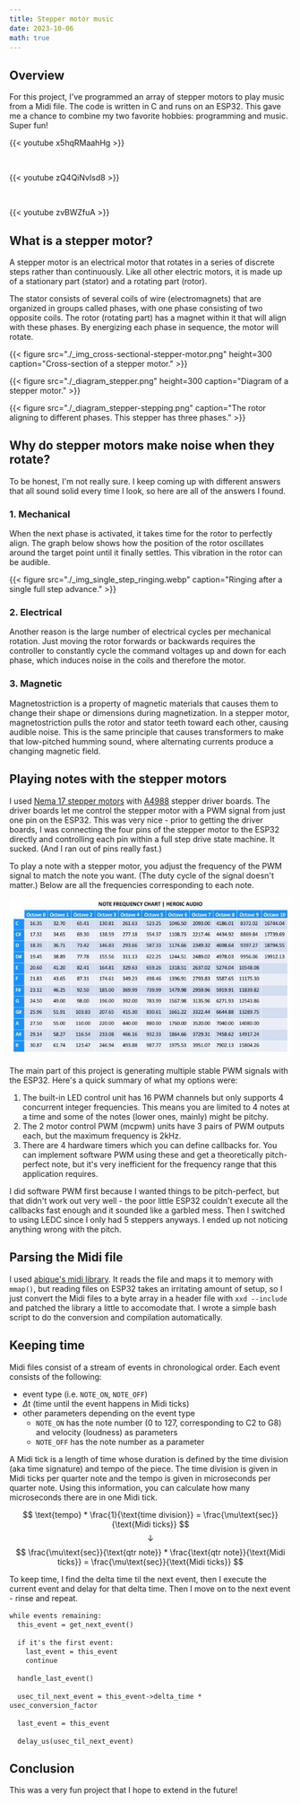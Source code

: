 ```yaml
---
title: Stepper motor music
date: 2023-10-06
math: true
---
```


## Overview
For this project, I've programmed an array of stepper motors to play music from a Midi file. The code is written in C and runs on an ESP32. This gave me a chance to combine my two favorite hobbies: programming and music. Super fun!

{{< youtube x5hqRMaahHg >}}

&nbsp;

{{< youtube zQ4QiNvIsd8 >}}

&nbsp;

{{< youtube zvBWZfuA >}}

## What is a stepper motor?
A stepper motor is an electrical motor that rotates in a series of discrete steps rather than continuously. Like all other electric motors, it is made up of a stationary part (stator) and a rotating part (rotor).

The stator consists of several coils of wire (electromagnets) that are organized in groups called phases, with one phase consisting of two opposite coils. The rotor (rotating part) has a magnet within it that will align with these phases. By energizing each phase in sequence, the motor will rotate.

{{< figure src="./_img_cross-sectional-stepper-motor.png" height=300 caption="Cross-section of a stepper motor." >}}

{{< figure src="./_diagram_stepper.png" height=300 caption="Diagram of a stepper motor." >}}

{{< figure src="./_diagram_stepper-stepping.png" caption="The rotor aligning to different phases. This stepper has three phases." >}}

## Why do stepper motors make noise when they rotate?
To be honest, I'm not really sure. I keep coming up with different answers that all sound solid every time I look, so here are all of the answers I found.

### 1. Mechanical
When the next phase is activated, it takes time for the rotor to perfectly align. The graph below shows how the position of the rotor oscillates around the target point until it finally settles. This vibration in the rotor can be audible.

{{< figure src="./_img_single_step_ringing.webp" caption="Ringing after a single full step advance." >}}

### 2. Electrical
Another reason is the large number of electrical cycles per mechanical rotation. Just moving the rotor forwards or backwards requires the controller to constantly cycle the command voltages up and down for each phase, which induces noise in the coils and therefore the motor.

### 3. Magnetic
Magnetostriction is a property of magnetic materials that causes them to change their shape or dimensions during magnetization. In a stepper motor, magnetostriction pulls the rotor and stator teeth toward each other, causing audible noise. This is the same principle that causes transformers to make that low-pitched humming sound, where alternating currents produce a changing magnetic field.

## Playing notes with the stepper motors
I used [Nema 17 stepper motors](https://www.amazon.com/Stepper-Motor-Bipolar-64oz-Printer/dp/B00PNEQI7W) with [A4988](https://www.amazon.com/dp/B07BND65C8?ref=nb_sb_ss_w_as-reorder-t1_k1_1_5&amp=&crid=11NV3J54TX0P5&amp=&sprefix=a4988) stepper driver boards. The driver boards let me control the stepper motor with a PWM signal from just one pin on the ESP32. This was very nice - prior to getting the driver boards, I was connecting the four pins of the stepper motor to the ESP32 directly and controlling each pin within a full step drive state machine. It sucked. (And I ran out of pins really fast.)

To play a note with a stepper motor, you adjust the frequency of the PWM signal to match the note you want. (The duty cycle of the signal doesn't matter.) Below are all the frequencies corresponding to each note.

![Note frequency chart in Hz.](./note_frequency_chart.jpg)

The main part of this project is generating multiple stable PWM signals with the ESP32. Here's a quick summary of what my options were:

1. The built-in LED control unit has 16 PWM channels but only supports 4 concurrent integer frequencies. This means you are limited to 4 notes at a time and some of the notes (lower ones, mainly) might be pitchy.
2. The 2 motor control PWM (mcpwm) units have 3 pairs of PWM outputs each, but the maximum frequency is 2kHz.
3. There are 4 hardware timers which you can define callbacks for. You can implement software PWM using these and get a theoretically pitch-perfect note, but it's very inefficient for the frequency range that this application requires.

I did software PWM first because I wanted things to be pitch-perfect, but that didn't work out very well - the poor little ESP32 couldn't execute all the callbacks fast enough and it sounded like a garbled mess. Then I switched to using LEDC since I only had 5 steppers anyways. I ended up not noticing anything wrong with the pitch.

## Parsing the Midi file
I used [abique's midi library](https://github.com/abique/midi-parser). It reads the file and maps it to memory with `mmap()`, but reading files on ESP32 takes an irritating amount of setup, so I just convert the Midi files to a byte array in a header file with `xxd --include` and patched the library a little to accomodate that. I wrote a simple bash script to do the conversion and compilation automatically.

## Keeping time
Midi files consist of a stream of events in chronological order. Each event consists of the following:
- event type (i.e. `NOTE_ON`, `NOTE_OFF`)
- $\Delta$t (time until the event happens in Midi ticks)
- other parameters depending on the event type
  - `NOTE_ON` has the note number (0 to 127, corresponding to C2 to G8) and velocity (loudness) as parameters
  - `NOTE_OFF` has the note number as a parameter

A Midi tick is a length of time whose duration is defined by the time division (aka time signature) and tempo of the piece. The time division is given in Midi ticks per quarter note and the tempo is given in microseconds per quarter note. Using this information, you can calculate how many microseconds there are in one Midi tick.

$$
\text{tempo} * \frac{1}{\text{time division}} = \frac{\mu\text{sec}}{\text{Midi ticks}}
$$
$$
\downarrow
$$
$$
\frac{\mu\text{sec}}{\text{qtr note}} * \frac{\text{qtr note}}{\text{Midi ticks}} = \frac{\mu\text{sec}}{\text{Midi ticks}}
$$

To keep time, I find the delta time til the next event, then I execute the current event and delay for that delta time. Then I move on to the next event - rinse and repeat.

```
while events remaining:
  this_event = get_next_event()
  
  if it's the first event:
    last_event = this_event
    continue
    
  handle_last_event()

  usec_til_next_event = this_event->delta_time * usec_conversion_factor

  last_event = this_event

  delay_us(usec_til_next_event)

```

## Conclusion
This was a very fun project that I hope to extend in the future!
